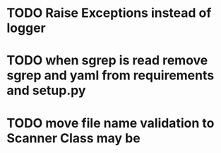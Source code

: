 
# TODO Raise Exceptions instead of logger
# TODO when sgrep is read remove sgrep and yaml from requirements and setup.py
# TODO move file name validation to Scanner Class may be